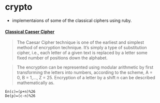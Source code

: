 # crypto 
- implementaions of some of the classical ciphers using ruby. 

#### [Classical Caeser Cipher](caeser_cipher.rb)  
 > The Caesar Cipher technique is one of the earliest and simplest method of encryption technique. It’s simply a type of substitution cipher, i.e., each letter of a given text is replaced by a letter some fixed number of positions down the alphabet. 

> The encryption can be represented using modular arithmetic by first transforming the letters into numbers, according to the scheme, A = 0, B = 1,…, Z = 25. Encryption of a letter by a shift n can be described mathematically as. 

`En(c)=(p+n)%26`   
`De(p)=(c-n)%26`